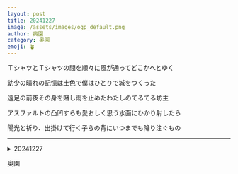 ```yaml
---
layout: post
title: 20241227
image: /assets/images/ogp_default.png
author: 奥園
category: 奥園
emoji: 🪴
---
```


<div class="tanka-area"><div class="tanka">
<p>ＴシャツとＴシャツの間を順々に風が通ってどこかへとゆく</p>

<p>幼少の晴れの記憶は土色で僕はひとりで城をつくった</p>

<p>遠足の前夜その身を賭し雨を止めたわたしのてるてる坊主</p>

<p>アスファルトの凸凹すらも愛おしく思う水面にひかり射したら</p>

<p>陽光と祈り、出掛けて行く子らの背にいつまでも降り注ぐもの</p>

</div></div>

---

<details><summary>20241227</summary>
TシャツとTシャツの間を順々に風が通ってどこかへとゆく<br/>
幼少の晴れの記憶は土色で僕はひとりで城をつくった<br/>
遠足の前夜その身を賭し雨を止めたわたしのてるてる坊主<br/>
アスファルトの凸凹すらも愛おしく思う水面にひかり射したら<br/>
陽光と祈り、出掛けて行く子らの背にいつまでも降り注ぐもの<br/>
<br/>

</details>

奥園
